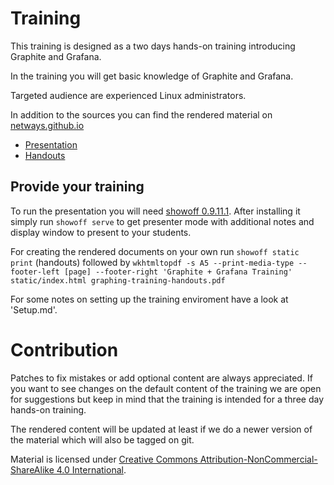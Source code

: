 # Training

This training is designed as a two days hands-on training introducing Graphite and Grafana.

In the training you will get basic knowledge of Graphite and Grafana.

Targeted audience are experienced Linux administrators.

In addition to the sources you can find the rendered material on 
[netways.github.io](https://netways.github.io/graphing-training)

* [Presentation](https://netways.github.io/graphing-training)
* [Handouts](https://github.com/NETWAYS/graphing-training/releases/download/v1.0.0/graphing-training-handouts.pdf)

## Provide your training

To run the presentation you will need [showoff 0.9.11.1](https://rubygems.org/gems/showoff/versions/0.9.11.1).
After installing it simply run `showoff serve` to get presenter mode with additional notes
and display window to present to your students.

For creating the rendered documents on your own run `showoff static print` (handouts) followed by 
`wkhtmltopdf -s A5 --print-media-type --footer-left [page] --footer-right 'Graphite + Grafana Training' static/index.html graphing-training-handouts.pdf`

For some notes on setting up the training enviroment have a look at 'Setup.md'.

# Contribution

Patches to fix mistakes or add optional content are always appreciated. If you want to see
changes on the default content of the training we are open for suggestions but keep in mind
that the training is intended for a three day hands-on training.

The rendered content will be updated at least if we do a newer version of the material which
will also be tagged on git.

Material is licensed under [Creative Commons Attribution-NonCommercial-ShareAlike 4.0 International](http://creativecommons.org/licenses/by-nc-sa/4.0/).
